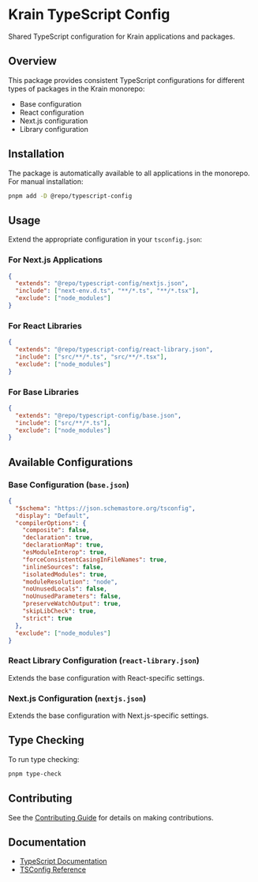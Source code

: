 # Krain TypeScript Config

Shared TypeScript configuration for Krain applications and packages.

## Overview

This package provides consistent TypeScript configurations for different types of packages in the Krain monorepo:
- Base configuration
- React configuration
- Next.js configuration
- Library configuration

## Installation

The package is automatically available to all applications in the monorepo. For manual installation:

```bash
pnpm add -D @repo/typescript-config
```

## Usage

Extend the appropriate configuration in your `tsconfig.json`:

### For Next.js Applications
```json
{
  "extends": "@repo/typescript-config/nextjs.json",
  "include": ["next-env.d.ts", "**/*.ts", "**/*.tsx"],
  "exclude": ["node_modules"]
}
```

### For React Libraries
```json
{
  "extends": "@repo/typescript-config/react-library.json",
  "include": ["src/**/*.ts", "src/**/*.tsx"],
  "exclude": ["node_modules"]
}
```

### For Base Libraries
```json
{
  "extends": "@repo/typescript-config/base.json",
  "include": ["src/**/*.ts"],
  "exclude": ["node_modules"]
}
```

## Available Configurations

### Base Configuration (`base.json`)
```json
{
  "$schema": "https://json.schemastore.org/tsconfig",
  "display": "Default",
  "compilerOptions": {
    "composite": false,
    "declaration": true,
    "declarationMap": true,
    "esModuleInterop": true,
    "forceConsistentCasingInFileNames": true,
    "inlineSources": false,
    "isolatedModules": true,
    "moduleResolution": "node",
    "noUnusedLocals": false,
    "noUnusedParameters": false,
    "preserveWatchOutput": true,
    "skipLibCheck": true,
    "strict": true
  },
  "exclude": ["node_modules"]
}
```

### React Library Configuration (`react-library.json`)
Extends the base configuration with React-specific settings.

### Next.js Configuration (`nextjs.json`)
Extends the base configuration with Next.js-specific settings.

## Type Checking

To run type checking:

```bash
pnpm type-check
```

## Contributing

See the [Contributing Guide](../../docs/CONTRIBUTING.md) for details on making contributions.

## Documentation

- [TypeScript Documentation](https://www.typescriptlang.org/docs/)
- [TSConfig Reference](https://www.typescriptlang.org/tsconfig) 